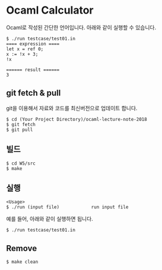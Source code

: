 # Ocaml Calculator
Ocaml로 작성된 간단한 언어입니다. 아래와 같이 실행할 수 있습니다.
```
$ ./run testcase/test01.in
==== expression ====
let x = ref 0;
x := !x + 3;
!x

====== result ======
3
```

## git fetch & pull
git을 이용해서 자료와 코드를 최신버전으로 업데이트 합니다.
```
$ cd (Your Project Directory)/ocaml-lecture-note-2018
$ git fetch
$ git pull
```

## 빌드
```
$ cd W5/src
$ make
```

## 실행
```
<Usage>
$ ./run (input file)            run input file
```
예를 들어, 아래와 같이 실행하면 됩니다.
```
$ ./run testcase/test01.in
```

## Remove
```
$ make clean
```

